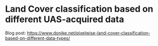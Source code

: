 # Land Cover classification based on different UAS-acquired data
Blog post: https://www.donike.net/pixelwise-land-cover-classification-based-on-different-data-types/
